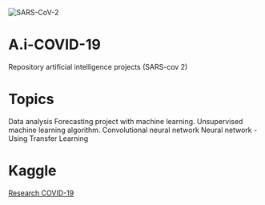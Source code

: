 
![SARS-CoV-2](https://github.com/RafaelGallo/COVID-19-Open-Research-kaggle/blob/master/giphy.gif)

# A.i-COVID-19
Repository artificial intelligence projects (SARS-cov 2)

# Topics 
Data analysis
Forecasting project with machine learning.
Unsupervised machine learning algorithm.
Convolutional neural network
Neural network - Using Transfer Learning


# Kaggle
[Research COVID-19](https://www.kaggle.com/allen-institute-for-ai/CORD-19-research-challenge/)





